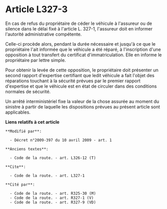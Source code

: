 # Article L327-3

En cas de refus du propriétaire de céder le véhicule à l'assureur ou de silence dans le délai fixé à l'article L. 327-1,
l'assureur doit en informer l'autorité administrative compétente. 

Celle-ci procède alors, pendant la durée nécessaire et jusqu'à ce que le propriétaire l'ait informée que le véhicule a été
réparé, à l'inscription d'une opposition à tout transfert du certificat d'immatriculation. Elle en informe le propriétaire
par lettre simple. 

Pour obtenir la levée de cette opposition, le propriétaire doit présenter un second rapport d'expertise certifiant que ledit
véhicule a fait l'objet des réparations touchant à la sécurité prévues par le premier rapport d'expertise et que le véhicule
est en état de circuler dans des conditions normales de sécurité. 

Un arrêté interministériel fixe la valeur de la chose assurée au moment du sinistre à partir de laquelle les dispositions
prévues au présent article sont applicables.

**Liens relatifs à cet article**

	**Modifié par**:

	  - Décret n°2009-397 du 10 avril 2009 - art. 1

	**Anciens textes**:

	  - Code de la route. - art. L326-12 (T)

	**Cite**:

	  - Code de la route. - art. L327-1

	**Cité par**:

	  - Code de la route. - art. R325-30 (M)
	  - Code de la route. - art. R327-1 (V)
	  - Code de la route. - art. R327-9 (VD)
